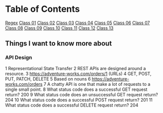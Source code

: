 # Table of Contents

[Regex](regex.md)
[Class 01](class-01.md)
[Class 02](class-02.md)
[Class 03](class-03.md)
[Class 04](class-04.md)
[Class 05](class-05.md)
[Class 06](class-06.md)
[Class 07](class-07.md)
[Class 08](class-08.md)
[Class 09](class-09.md)
[Class 10](class-10.md)
[Class 11](class-11.md)
[Class 12](class-12.md)
[Class 13](class-13.md)

## Things I want to know more about

### API Design

  1 Representational State Transfer
  2 REST APIs are designed around a resource.
  3 <https://adventure-works.com/orders/1> (URLs)
  4 GET, POST, PUT, PATCH, DELETE
  5 Based on nouns
  6 <https://adventure-works.com/orders>
  7 A chatty API is one that make a lot of requests to a single small point.
  8 What status code does a successful GET request return? 200
  9 What status code does an unsuccessful GET request return? 204
  10 What status code does a successful POST request return? 201
  11 What status code does a successful DELETE request return? 204
  